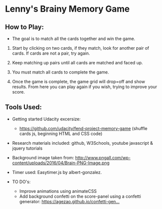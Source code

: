 # Lenny's Brainy Memory Game



## How to Play:

* The goal is to match all the cards together and win the game.

1. Start by clicking on two cards, if they match, look for another pair of cards. If cards are not a pair, try again.

2. Keep matching up pairs until all cards are matched and faced up.

3. You must match all cards to complete the game.

4. Once the game is complete, the game grid will drop=off and show results. From here you can play again if you wish, trying to improve your score.

## Tools Used:

* Getting started Udacity excersize:
  * https://github.com/udacity/fend-project-memory-game (shuffle cards js, beginning HTML and CSS code)

*  Research materials included: github, W3Schools, youtube javascript & jquery tutorials  

* Background image taken from: http://www.pngall.com/wp-content/uploads/2016/04/Brain-PNG-Image.png

* Timer used: Easytimer.js by albert-gonzalez. 

* TO DO's:
    *  Improve animations using animateCSS
    *  Add background confetti on the score-panel using a confetti generator:  https://agezao.github.io/confetti-gen…
